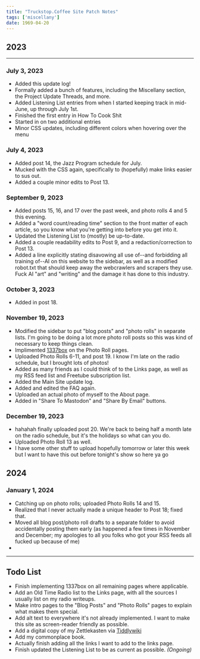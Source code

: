 ```yaml
---
title: "Truckstop.Coffee Site Patch Notes"
tags: ['miscellany']
date: 1969-04-20
---
```



## 2023

---

### July 3, 2023

* Added this update log!
* Formally added a bunch of features, including the Miscellany section, the Project Update Threads, and more.
* Added Listening List entries from when I started keeping track in mid-June, up through July 1st.
* Finished the first entry in How To Cook Shit
* Started in on two additional entries
* Minor CSS updates, including different colors when hovering over the menu

### July 4, 2023

* Added post 14, the Jazz Program schedule for July.
* Mucked with the CSS again, specifically to (hopefully) make links easier to sus out.
* Added a couple minor edits to Post 13.

### September 9, 2023

* Added posts 15, 16, and 17 over the past week, and photo rolls 4 and 5 this evening.
* Added a "word count/reading time" section to the front matter of each article, so you know what you're getting into before you get into it.
* Updated the Listening List to (mostly) be up-to-date.
* Added a couple readability edits to Post 9, and a redaction/correction to Post 13.
* Added a line explicitly stating disavowing all use of--and forbidding all training of--AI on this website to the sidebar, as well as a modified robot.txt that should keep away the webcrawlers and scrapers they use. Fuck AI "art" and "writing" and the damage it has done to this industry. 

### October 3, 2023

* Added in post 18.

### November 19, 2023

* Modified the sidebar to put "blog posts" and "photo rolls" in separate lists. I'm going to be doing a lot more photo roll posts so this was kind of necessary to keep things clean.
* Implimented [1337box](https://vimuser.org/1337box.html) on the Photo Roll pages. 
* Uploaded Photo Rolls 6-11, and post 19. I know I'm late on the radio schedule, but I brought lots of photos!
* Added as many friends as I could think of to the Links page, as well as my RSS feed list and Freetube subscription list. 
* Added the Main Site update log.
* Added and edited the FAQ again. 
* Uploaded an actual photo of myself to the About page.
* Added in "Share To Mastodon" and "Share By Email" buttons.

### December 19, 2023

* hahahah finally uploaded post 20. We're back to being half a month late on the radio schedule, but it's the holidays so what can you do.
* Uploaded Photo Roll 13 as well. 
* I have some other stuff to upload hopefully tomorrow or later this week but I want to have this out before tonight's show so here ya go


## 2024

### January 1, 2024

 * Catching up on photo rolls; uploaded Photo Rolls 14 and 15.   
 * Realized that I never actually made a unique header to Post 18; fixed that.
 * Moved all blog post/photo roll drafts to a separate folder to avoid accidentally posting them early (as happened a few times in November and December; my apologies to all you folks who got your RSS feeds all fucked up because of me)
 * 

---

## Todo List

* Finish implementing 1337box on all remaining pages where applicable.
* Add an Old Time Radio list to the Links page, with all the sources I usually list on my radio writeups.
* Make intro pages to the "Blog Posts" and "Photo Rolls" pages to explain what makes them special.
* Add alt text to everywhere it's not already implemented. I want to make this site as screen-reader friendly as possible.
* Add a digital copy of my Zettlekasten via [Tiddlywiki](https://tiddlywiki.com)
* Add my commonplace book.
* Actually finish adding all the links I want to add to the links page.
* Finish updated the Listening List to be as current as possible. *(Ongoing)*